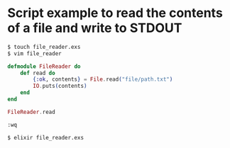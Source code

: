 # Script example to read the contents of a file and write to STDOUT

```bash
$ touch file_reader.exs
$ vim file_reader
```

```elixir
defmodule FileReader do
    def read do
        {:ok, contents} = File.read("file/path.txt")
        IO.puts(contents)
    end
end

FileReader.read
```

```bash
:wq

$ elixir file_reader.exs
```